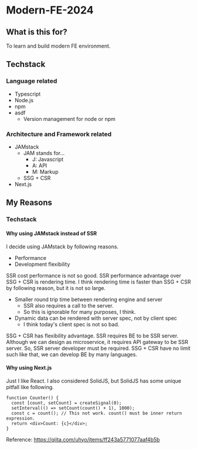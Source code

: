 # Modern-FE-2024

## What is this for?

To learn and build modern FE environment.

## Techstack

### Language related

- Typescript
- Node.js
- npm
- asdf
  - Version management for node or npm

### Architecture and Framework related

- JAMstack
  - JAM stands for...
    - J: Javascript
    - A: API
    - M: Markup
  - SSG + CSR
- Next.js

## My Reasons

### Techstack

#### Why using JAMstack instead of SSR

I decide using JAMstack by following reasons.
- Performance
- Development flexibility

SSR cost performance is not so good.
SSR performance advantage over SSG + CSR is rendering time.
I think rendering time is faster than SSG + CSR by following reason, 
but it is not so large.
- Smaller round trip time between rendering engine and server
  - SSR also requires a call to the server.
  - So this is ignorable for many purposes, I think.
- Dynamic data can be rendered with server spec, not by client spec
  - I think today's client spec is not so bad.

SSG + CSR has flexibility advantage.
SSR requires BE to be SSR server.
Although we can design as microservice, it requires API gateway to be SSR server.
So, SSR server developer must be required.
SSG + CSR have no limit such like that, 
we can develop BE by many languages.

#### Why using Next.js

Just I like React.
I also considered SolidJS, but SolidJS has some unique pitfall like following.
```
function Counter() {
  const [count, setCount] = createSignal(0);
  setInterval(() => setCount(count() + 1), 1000);
  const c = count(); // This not work. count() must be inner return expression.
  return <div>Count: {c}</div>;
}
```

Reference: https://qiita.com/uhyo/items/ff243a5771077aaf4b5b

